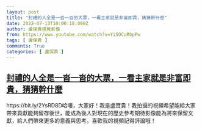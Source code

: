 ```yaml
---
layout: post
title: "封禮的人全是一沓一沓的大票，一看主家就是非富即貴，猜猜幹什麼"
date: 2022-07-13T10:00:18.000Z
author: 盧保貴視覺影像
from: https://www.youtube.com/watch?v=YiSOCuRbpPw
tags: [ 盧保貴 ]
comments: True
categories: [ 盧保貴 ]
---
```

<!--1657706418000-->
[封禮的人全是一沓一沓的大票，一看主家就是非富即貴，猜猜幹什麼](https://www.youtube.com/watch?v=YiSOCuRbpPw)
------

<div>
https://bit.ly/2YsRD8D哈嘍，大家好！我是盧寶貴！我拍攝的視頻希望能給大家帶來貢獻能夠留存後世，能成為後人對現在的歷史參考期待影像能為將來保留文獻，給人們帶來更多的意義與思考。喜歡我的視頻記得評論哦！
</div>
